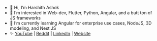 - 👋 Hi, I’m Harshith Ashok
- 👀 I’m interested in Web-dev, Flutter, Python, Angular, and a butt ton of JS frameworks
- 🌱 I’m currently learning Angular for enterprise use cases, NodeJS, 3D modeling, and Nest JS
- ✨ [YouTube](https://www.youtube.com/@harshith-ashok) | [Reddit](https://www.reddit.com/user/harshith-ashok/) | [LinkedIn](https://www.linkedin.com/in/harshith-ashok/) | [Website](https://harshithashok.com)
<!---
harshith-ashok/harshith-ashok is a ✨ special ✨ repository because its `README.md` (this file) appears on your GitHub profile.
You can click the Preview link to take a look at your changes.
--->
